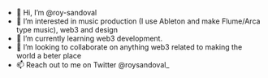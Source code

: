 - 👋 Hi, I’m @roy-sandoval
- 👀 I’m interested in music production (I use Ableton and make Flume/Arca type music), web3 and design
- 🌱 I’m currently learning web3 development.
- 💞️ I’m looking to collaborate on anything web3 related to making the world a beter place
- 📫 Reach out to me on Twitter @roysandoval_

<!---
roy-sandoval/roy-sandoval is a ✨ special ✨ repository because its `README.md` (this file) appears on your GitHub profile.
You can click the Preview link to take a look at your changes.
--->
